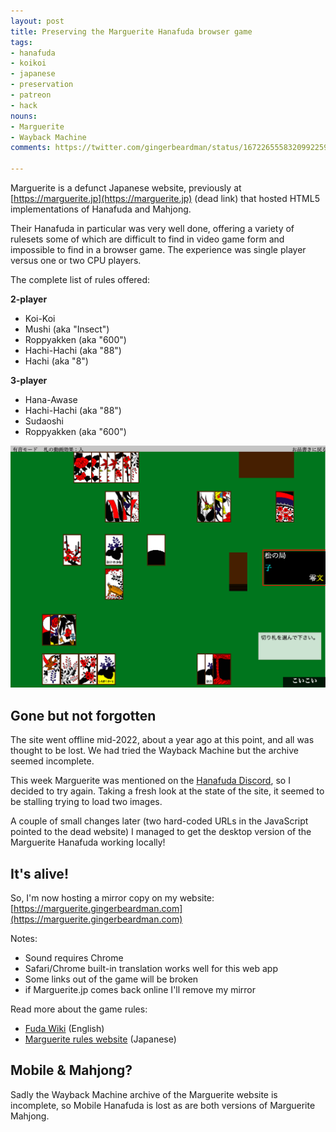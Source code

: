 ```yaml
---
layout: post
title: Preserving the Marguerite Hanafuda browser game
tags:
- hanafuda
- koikoi
- japanese
- preservation
- patreon
- hack
nouns:
- Marguerite
- Wayback Machine
comments: https://twitter.com/gingerbeardman/status/1672265558320992259

---
```


Marguerite is a defunct Japanese website, previously at [https://marguerite.jp](https://marguerite.jp) (dead link) that hosted HTML5 implementations of Hanafuda and Mahjong.

Their Hanafuda in particular was very well done, offering a variety of rulesets some of which are difficult to find in video game form and impossible to find in a browser game. The experience was single player versus one or two CPU players.

The complete list of rules offered:

**2-player**
- Koi-Koi
- Mushi (aka "Insect")
- Roppyakken (aka "600")
- Hachi-Hachi (aka "88")
- Hachi (aka "8")

**3-player**
- Hana-Awase
- Hachi-Hachi (aka "88")
- Sudaoshi
- Roppyakken (aka "600")

![PNG](/images/posts/marguerite-hanafuda.png "Marguerite Hanafuda")

## Gone but not forgotten

The site went offline mid-2022, about a year ago at this point, and all was thought to be lost. We had tried the Wayback Machine but the archive seemed incomplete. 

This week Marguerite was mentioned on the [Hanafuda Discord](https://discord.io/hanafuda), so I decided to try again. Taking a fresh look at the state of the site, it seemed to be stalling trying to load two images.

A couple of small changes later (two hard-coded URLs in the JavaScript pointed to the dead website) I managed to get the desktop version of the Marguerite Hanafuda working locally!

## It's alive!

So, I'm now hosting a mirror copy on my website: [https://marguerite.gingerbeardman.com](https://marguerite.gingerbeardman.com)

Notes:
- Sound requires Chrome
- Safari/Chrome built-in translation works well for this web app
- Some links out of the game will be broken
- if Marguerite.jp comes back online I'll remove my mirror

Read more about the game rules:
- [Fuda Wiki](https://fudawiki.org/en/hanafuda/games) (English)
- [Marguerite rules website](https://marguerite.gingerbeardman.com/Nihongo/Games/しらぎく花札/index.html) (Japanese)

## Mobile & Mahjong?

Sadly the Wayback Machine archive of the Marguerite website is incomplete, so Mobile Hanafuda is lost as are both versions of Marguerite Mahjong.

